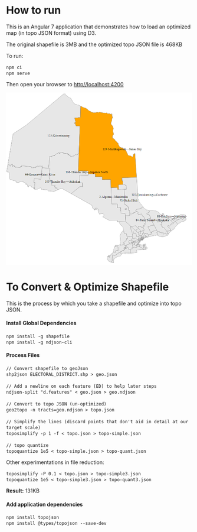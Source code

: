 
# How to run
This is an Angular 7 application that demonstrates how to load an optimized map (in topo JSON format) using D3.

The original shapefile is 3MB and the optimized topo JSON file is 468KB

To run:
```
npm ci
npm serve
```
Then open your browser to [http//localhost:4200](http//localhost:4200)

![logo](https://github.com/flyer1/ng-map/raw/master/src/assets/screenshot.png)

# To Convert & Optimize Shapefile
This is the process by which you take a shapefile and optimize into topo JSON.

#### Install Global Dependencies

```
npm install -g shapefile
npm install -g ndjson-cli
```

#### Process Files

```
// Convert shapefile to geoJson
shp2json ELECTORAL_DISTRICT.shp > geo.json

// Add a newline on each feature (ED) to help later steps
ndjson-split "d.features" < geo.json > geo.ndjson

// Convert to topo JSON (un-optimized)
geo2topo -n tracts=geo.ndjson > topo.json

// Simplify the lines (discard points that don't aid in detail at our target scale)
toposimplify -p 1 -f < topo.json > topo-simple.json

// topo quantize
topoquantize 1e5 < topo-simple.json > topo-quant.json
```

Other experimentations in file reduction:
```
toposimplify -P 0.1 < topo.json > topo-simple3.json
topoquantize 1e5 < topo-simple3.json > topo-quant3.json
```
**Result:** 131KB

#### Add application dependencies
```
npm install topojson
npm install @types/topojson --save-dev
```